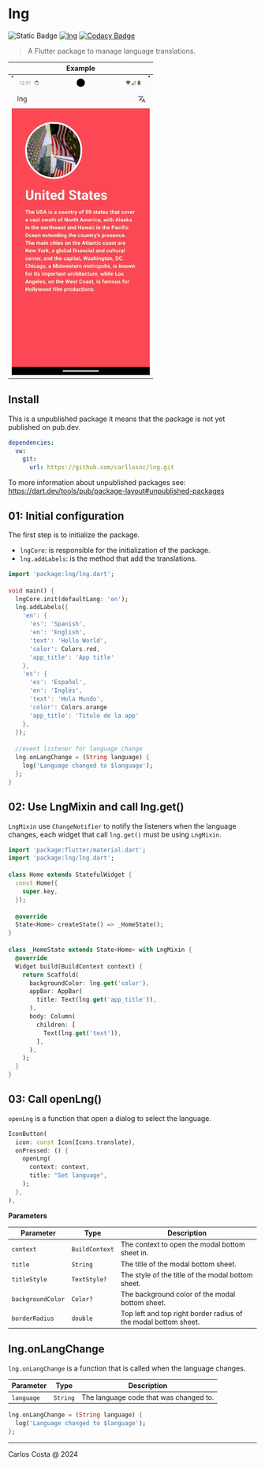 # lng

![Static Badge](https://img.shields.io/badge/Flutter_package-blue)
[![lng](https://github.com/carllosnc/lng/actions/workflows/dart.yml/badge.svg)](https://github.com/carllosnc/lng/actions/workflows/dart.yml)
[![Codacy Badge](https://app.codacy.com/project/badge/Grade/03180b89a3b44c4893f03a40426b9175)](https://app.codacy.com/gh/C4co/lng/dashboard?utm_source=gh&utm_medium=referral&utm_content=&utm_campaign=Badge_grade)

>A Flutter package to manage language translations.

| Example                           |
| --------------------------------- |
| <img src="lng.gif" width="280" /> |

## Install

This is a unpublished package it means that the package is not yet published on pub.dev.

```yaml
dependencies:
  vw:
    git:
      url: https://github.com/carllosnc/lng.git
```

To more information about unpublished packages see: https://dart.dev/tools/pub/package-layout#unpublished-packages

## 01: Initial configuration

The first step is to initialize the package.

- `lngCore`: is responsible for the initialization of the package.
- `lng.addLabels`: is the method that add the translations.

```dart
import 'package:lng/lng.dart';

void main() {
  lngCore.init(defaultLang: 'en');
  lng.addLabels({
    'en': {
      'es': 'Spanish',
      'en': 'English',
      'text': 'Hello World',
      'color': Colors.red,
      'app_title': 'App title'
    },
    'es': {
      'es': 'Español',
      'en': 'Inglés',
      'text': 'Hola Mundo',
      'color': Colors.orange
      'app_title': 'Título de la app'
    },
  });

  //event listener for language change
  lng.onLangChange = (String language) {
    log('Language changed to $language');
  };
}
```

## 02: Use LngMixin and call lng.get()

`LngMixin` use `ChangeNotifier` to notify the listeners when the language changes,
each widget that call `lng.get()` must be using `LngMixin`.

```dart
import 'package:flutter/material.dart';
import 'package:lng/lng.dart';

class Home extends StatefulWidget {
  const Home({
    super.key,
  });

  @override
  State<Home> createState() => _HomeState();
}

class _HomeState extends State<Home> with LngMixin {
  @override
  Widget build(BuildContext context) {
    return Scaffold(
      backgroundColor: lng.get('color'),
      appBar: AppBar(
        title: Text(lng.get('app_title')),
      ),
      body: Column(
        children: [
          Text(lng.get('text')),
        ],
      ),
    );
  }
}
```

## 03: Call openLng()

`openLng` is a function that open a dialog to select the language.

```dart
IconButton(
  icon: const Icon(Icons.translate),
  onPressed: () {
    openLng(
      context: context,
      title: "Set language",
    );
  },
),
```

**Parameters**

| Parameter         | Type           | Description                                                     |
| ----------------- | -------------- | --------------------------------------------------------------- |
| `context`         | `BuildContext` | The context to open the modal bottom sheet in.                  |
| `title`           | `String`       | The title of the modal bottom sheet.                            |
| `titleStyle`      | `TextStyle?`   | The style of the title of the modal bottom sheet.               |
| `backgroundColor` | `Color?`       | The background color of the modal bottom sheet.                 |
| `borderRadius`    | `double`       | Top left and top right border radius of the modal bottom sheet. |

## lng.onLangChange

`lng.onLangChange` is a function that is called when the language changes.

| Parameter  | Type     | Description                            |
| ---------- | -------- | -------------------------------------- |
| `language` | `String` | The language code that was changed to. |

```dart
lng.onLangChange = (String language) {
  log('Language changed to $language');
};
```

---

Carlos Costa @ 2024
